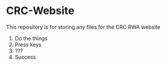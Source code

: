 # CRC-Website
This repository is for storing any files for the CRC RWA website

1. Do the things
2. Press keys
3. ???
4. Success
